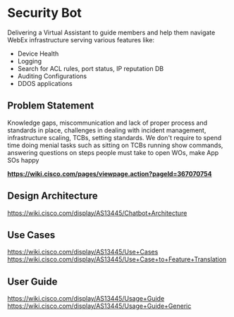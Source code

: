 # Security Bot
 Delivering a Virtual Assistant to guide members and help them navigate WebEx infrastructure serving various features like:
+ Device Health
+ Logging
+ Search for ACL rules, port status, IP reputation DB
+ Auditing Configurations
+ DDOS applications

## Problem Statement
Knowledge gaps, miscommunication and lack of proper process and standards in place,
challenges in dealing with incident management, infrastructure scaling, TCBs, setting standards.
We don't require to spend time doing menial tasks such as sitting on TCBs running show commands, 
answering questions on steps people must take to open WOs, make App SOs happy

**https://wiki.cisco.com/pages/viewpage.action?pageId=367070754**

## Design Architecture
https://wiki.cisco.com/display/AS13445/Chatbot+Architecture

## Use Cases
https://wiki.cisco.com/display/AS13445/Use+Cases
https://wiki.cisco.com/display/AS13445/Use+Case+to+Feature+Translation

## User Guide
https://wiki.cisco.com/display/AS13445/Usage+Guide
https://wiki.cisco.com/display/AS13445/Usage+Guide+Generic
